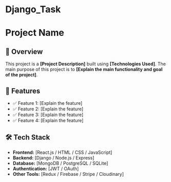 # Django_Task

# Project Name

## 📌 Overview
This project is a **[Project Description]** built using **[Technologies Used]**. The main purpose of this project is to **[Explain the main functionality and goal of the project]**.

## 🚀 Features
- ✅ Feature 1: [Explain the feature]
- ✅ Feature 2: [Explain the feature]
- ✅ Feature 3: [Explain the feature]
- ✅ Feature 4: [Explain the feature]

## 🛠️ Tech Stack
- **Frontend:** [React.js / HTML / CSS / JavaScript]
- **Backend:** [Django / Node.js / Express]
- **Database:** [MongoDB / PostgreSQL / SQLite]
- **Authentication:** [JWT / OAuth]
- **Other Tools:** [Redux / Firebase / Stripe / Cloudinary]


